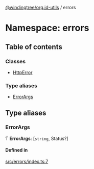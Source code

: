 [@windingtree/org.id-utils](../README.md) / errors

# Namespace: errors

## Table of contents

### Classes

- [HttpError](../classes/errors.httperror.md)

### Type aliases

- [ErrorArgs](errors.md#errorargs)

## Type aliases

### ErrorArgs

Ƭ **ErrorArgs**: [`string`, Status?]

#### Defined in

[src/errors/index.ts:7](https://github.com/windingtree/org.id-sdk/blob/c34f680/packages/utils/src/errors/index.ts#L7)
